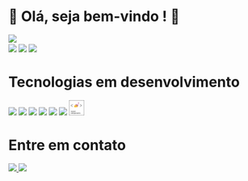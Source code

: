 # 🚀 Olá, seja bem-vindo ! 👋
<img height= 20px src ='https://gpvc.arturio.dev/OliverioJunior'>
<head>
 <link rel="stylesheet" href="https://cdn.jsdelivr.net/gh/devicons/devicon@v2.14.0/devicon.min.css">
 </head>
 
<div display = "flex ">
 <img height= 180px src ='https://github-readme-stats.vercel.app/api?username=OliverioJunior&count_private=true&show_icons=true&show_icons=true&theme=radical'>
 <img height= 180px  src ='https://github-readme-stats.vercel.app/api/top-langs/?username=OliverioJunior&repo=github-readme-stats&count_private=true&show_icons=true&show_icons=true&theme=radical&layout=compact'>
 <img height= 180px  src ='https://streak-stats.demolab.com?user=OliverioJunior&theme=radical&border_radius=5&locale=pt-br&date_format=M%20j%5B%2C%20Y%5D'>
</div>
 
 
 ##
 
 
 <div>
  <h1>Tecnologias em desenvolvimento</h1>
  <img style="pointer-events: none;" height=30px src="https://cdn.jsdelivr.net/gh/devicons/devicon/icons/javascript/javascript-original.svg" />
  <img style="pointer-events: none;" height=30px src="https://cdn.jsdelivr.net/gh/devicons/devicon/icons/react/react-original-wordmark.svg" />
  <img style="pointer-events: none;" height=30px src="https://cdn.jsdelivr.net/gh/devicons/devicon/icons/html5/html5-plain.svg" />
  <img style="pointer-events: none;" height=30px src="https://cdn.jsdelivr.net/gh/devicons/devicon/icons/css3/css3-plain.svg" />
  <img style="pointer-events: none;" height=30px src="https://cdn.jsdelivr.net/gh/devicons/devicon/icons/typescript/typescript-original.svg" />
  <img style="pointer-events: none;" height=30px src="https://cdn.jsdelivr.net/gh/devicons/devicon/icons/eslint/eslint-original.svg" />
  <img style="pointer-events: none;" height=30px src="https://raw.githubusercontent.com/github/explore/80688e429a7d4ef2fca1e82350fe8e3517d3494d/topics/styled-components/styled-components.png" />       
          
          
 </div>
 
 ##
 
 <div>
  <h1> Entre em contato </h1>
  <a href = "https://www.linkedin.com/in/olivério-júnior" target=_blank>
  <img height= 30px src="https://cdn.jsdelivr.net/gh/devicons/devicon/icons/linkedin/linkedin-original.svg"/>
  <a href = "https://api.whatsapp.com/send?phone=5579996824092" target=_blank>
  <img height= 30px src="https://cdn-icons-png.flaticon.com/512/174/174879.png"/>
 </div>
 
 
 
 
